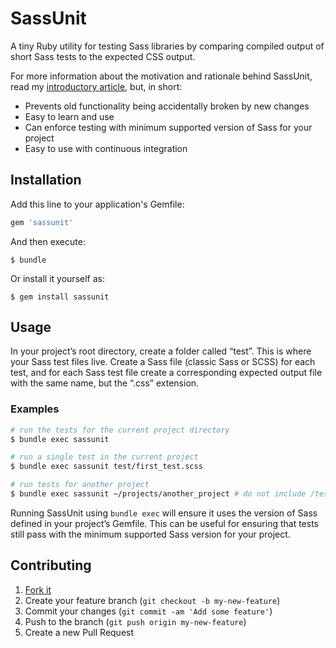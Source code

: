 # SassUnit

A tiny Ruby utility for testing Sass libraries by comparing compiled output of short Sass tests to the expected CSS output.

For more information about the motivation and rationale behind SassUnit, read my [introductory article](http://rosspenman.com/testing-sass/), but, in short:

* Prevents old functionality being accidentally broken by new changes
* Easy to learn and use
* Can enforce testing with minimum supported version of Sass for your project
* Easy to use with continuous integration

## Installation

Add this line to your application's Gemfile:

```ruby
gem 'sassunit'
```

And then execute:

    $ bundle

Or install it yourself as:

    $ gem install sassunit

## Usage

In your project’s root directory, create a folder called “test”. This is where your Sass test files live. Create a Sass file (classic Sass or SCSS) for each test, and for each Sass test file create a corresponding expected output file with the same name, but the “.css” extension.

### Examples

```sh
# run the tests for the current project directory
$ bundle exec sassunit

# run a single test in the current project
$ bundle exec sassunit test/first_test.scss

# run tests for another project
$ bundle exec sassunit ~/projects/another_project # do not include /test
```

Running SassUnit using `bundle exec` will ensure it uses the version of Sass defined in your project’s Gemfile. This can be useful for ensuring that tests still pass with the minimum supported Sass version for your project.

## Contributing

1. [Fork it](https://github.com/penman/sassunit/fork)
2. Create your feature branch (`git checkout -b my-new-feature`)
3. Commit your changes (`git commit -am 'Add some feature'`)
4. Push to the branch (`git push origin my-new-feature`)
5. Create a new Pull Request
